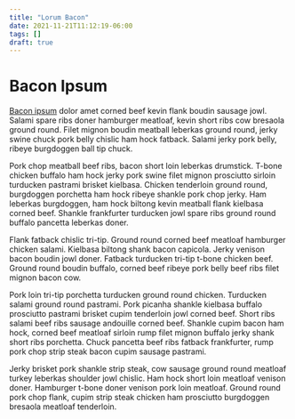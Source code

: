 ```yaml
---
title: "Lorum Bacon"
date: 2021-11-21T11:12:19-06:00
tags: []
draft: true
---
```


# Bacon Ipsum

[Bacon ipsum](https://baconipsum.com/) dolor amet corned beef kevin flank boudin sausage jowl. Salami spare ribs doner hamburger meatloaf, kevin short ribs cow bresaola ground round. Filet mignon boudin meatball leberkas ground round, jerky swine chuck pork belly chislic ham hock fatback. Salami jerky pork belly, ribeye burgdoggen ball tip chuck.

Pork chop meatball beef ribs, bacon short loin leberkas drumstick. T-bone chicken buffalo ham hock jerky pork swine filet mignon prosciutto sirloin turducken pastrami brisket kielbasa. Chicken tenderloin ground round, burgdoggen porchetta ham hock ribeye shankle pork chop jerky. Ham leberkas burgdoggen, ham hock biltong kevin meatball flank kielbasa corned beef. Shankle frankfurter turducken jowl spare ribs ground round buffalo pancetta leberkas doner.

Flank fatback chislic tri-tip. Ground round corned beef meatloaf hamburger chicken salami. Kielbasa biltong shank bacon capicola. Jerky venison bacon boudin jowl doner. Fatback turducken tri-tip t-bone chicken beef. Ground round boudin buffalo, corned beef ribeye pork belly beef ribs filet mignon bacon cow.

Pork loin tri-tip porchetta turducken ground round chicken. Turducken salami ground round pastrami. Pork picanha shankle kielbasa buffalo prosciutto pastrami brisket cupim tenderloin jowl corned beef. Short ribs salami beef ribs sausage andouille corned beef. Shankle cupim bacon ham hock, corned beef meatloaf sirloin rump filet mignon buffalo jerky shank short ribs porchetta. Chuck pancetta beef ribs fatback frankfurter, rump pork chop strip steak bacon cupim sausage pastrami.

Jerky brisket pork shankle strip steak, cow sausage ground round meatloaf turkey leberkas shoulder jowl chislic. Ham hock short loin meatloaf venison doner. Hamburger t-bone doner venison pork loin meatloaf. Ground round pork chop flank, cupim strip steak chicken ham prosciutto burgdoggen bresaola meatloaf tenderloin.
